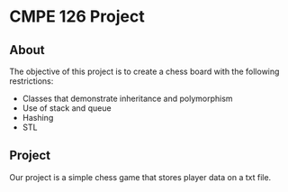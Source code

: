 # CMPE 126 Project
## About
The objective of this project is to create a chess board with the following restrictions:
- Classes that demonstrate inheritance and polymorphism
- Use of stack and queue
- Hashing
- STL

## Project
Our project is a simple chess game that stores player data on a txt file. 
